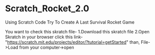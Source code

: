 # Scratch_Rocket_2.0
Using Scratch Code Try To Create A Last Survival Rocket Game

You want to check this skratch file-
1.Download this skratch file
2.Open Skratch in your browser
click this link-
"https://scratch.mit.edu/projects/editor/?tutorial=getStarted"
than,
File->Load from your computer->open
